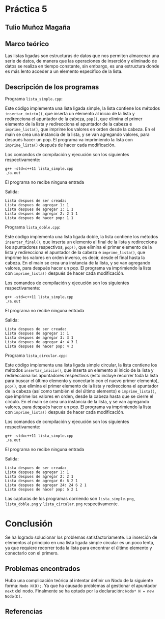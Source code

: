 # Práctica 5

## Tulio Muñoz Magaña

## Marco teórico

Las listas ligadas son estructuras de datos que nos permiten almacenar una serie de datos, de manera que las operaciones de inserción y eliminado de datos se realiza en tiempo constante, sin embargo, es una estructura donde es más lento acceder a un elemento específico de la lista. 



## Descripción de los programas

Programa `lista_simple.cpp`: 

Este código implementa una lista ligada simple, la lista contiene los métodos `insertar_inicio()`, que inserta un elemento al inicio de la lista y redirecciona el apuntador de la cabeza, `pop()`, que elimina el primer elemento de la lista y redirecciona el apuntador de la cabeza e `imprime_lista()`, que imprime los valores en orden desde la cabeza. En el main se crea una instancia de la lista, y se van agregando valores, para después hacer un pop. El programa va imprimiendo la lista con `imprime_lista()` después de hacer cada modificación.

Los comandos de compilación y ejecución son los siguientes respectivamente:

    g++ -std=c++11 lista_simple.cpp
    ./a.out

El programa no recibe ninguna entrada


Salida:

    Lista despues de ser creada:
    Lista despues de agregar 1: 1 
    Lista despues de agregar 1: 1 1 
    Lista despues de agregar 2: 2 1 1 
    Lista despues de hacer pop: 1 1 

Programa `lista_doble.cpp`: 

Este código implementa una lista ligada doble, la lista contiene los métodos `insertar_final()`, que inserta un elemento al final de la lista y redirecciona los apuntadores respectivos, `pop()`, que elimina el primer elemento de la lista y redirecciona el apuntador de la cabeza e `imprime_lista()`, que imprime los valores en orden inverso, es decir, desde el final hasta la cabeza. En el main se crea una instancia de la lista, y se van agregando valores, para después hacer un pop. El programa va imprimiendo la lista con `imprime_lista()` después de hacer cada modificación.

Los comandos de compilación y ejecución son los siguientes respectivamente:

    g++ -std=c++11 lista_simple.cpp
    ./a.out

El programa no recibe ninguna entrada

Salida:

    Lista despues de ser creada:
    Lista despues de agregar 1: 1
    Lista despues de agregar 3: 3 1
    Lista despues de agregar 4: 4 3 1
    Lista despues de hacer pop: 4 3


Programa `lista_circular.cpp`: 

Este código implementa una lista ligada simple circular, la lista contiene los métodos `insertar_inicio()`, que inserta un elemento al inicio de la lista y redirecciona los apuntadores respectivos (esto incluye recorrer toda la lista para buscar el último elemento y conectarlo con el nuevo primer elemento), `pop()`, que elimina el primer elemento de la lista y redirecciona el apuntador de la cabeza (así como también el del último elemento) e `imprime_lista()`, que imprime los valores en orden, desde la cabeza hasta que se cierre el círculo. En el main se crea una instancia de la lista, y se van agregando valores, para después hacer un pop. El programa va imprimiendo la lista con `imprime_lista()` después de hacer cada modificación.

Los comandos de compilación y ejecución son los siguientes respectivamente:

    g++ -std=c++11 lista_simple.cpp
    ./a.out

El programa no recibe ninguna entrada

Salida:

    Lista despues de ser creada:
    Lista despues de agregar 1: 1
    Lista despues de agregar 2: 2 1
    Lista despues de agregar 6: 6 2 1
    Lista despues de agregar 24: 24 6 2 1
    Lista despues de hacer pop: 6 2 1

Las capturas de los programas corriendo son `lista_simple.png`, `lista_doble.png` y `lista_circular.png` respectivamente. 

# Conclusión 

Se ha logrado solucionar los problemas satisfactoriamente. La inserción de elementos al principio en una lista ligada simple circular es un poco lenta, ya que requiere recorrer toda la lista para encontrar el último elemento y conectarlo con el primero. 

## Problemas encontrados

Hubo una complicación teórica al intentar definir un Nodo de la siguiente forma: `Nodo N(D);`. Ya que ha causado problemas al gestionar el apuntador `next` del nodo. Finalmente se ha optado por la declaración: `Nodo* N = new Nodo(D)`.

## Referencias